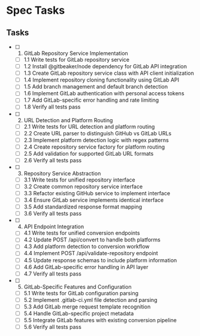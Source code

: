 # Spec Tasks

## Tasks

- [ ] 1. GitLab Repository Service Implementation
  - [ ] 1.1 Write tests for GitLab repository service
  - [ ] 1.2 Install @gitbeaker/node dependency for GitLab API integration
  - [ ] 1.3 Create GitLab repository service class with API client initialization
  - [ ] 1.4 Implement repository cloning functionality using GitLab API
  - [ ] 1.5 Add branch management and default branch detection
  - [ ] 1.6 Implement GitLab authentication with personal access tokens
  - [ ] 1.7 Add GitLab-specific error handling and rate limiting
  - [ ] 1.8 Verify all tests pass

- [ ] 2. URL Detection and Platform Routing
  - [ ] 2.1 Write tests for URL detection and platform routing
  - [ ] 2.2 Create URL parser to distinguish GitHub vs GitLab URLs
  - [ ] 2.3 Implement platform detection logic with regex patterns
  - [ ] 2.4 Create repository service factory for platform routing
  - [ ] 2.5 Add validation for supported GitLab URL formats
  - [ ] 2.6 Verify all tests pass

- [ ] 3. Repository Service Abstraction
  - [ ] 3.1 Write tests for unified repository interface
  - [ ] 3.2 Create common repository service interface
  - [ ] 3.3 Refactor existing GitHub service to implement interface
  - [ ] 3.4 Ensure GitLab service implements identical interface
  - [ ] 3.5 Add standardized response format mapping
  - [ ] 3.6 Verify all tests pass

- [ ] 4. API Endpoint Integration
  - [ ] 4.1 Write tests for unified conversion endpoints
  - [ ] 4.2 Update POST /api/convert to handle both platforms
  - [ ] 4.3 Add platform detection to conversion workflow
  - [ ] 4.4 Implement POST /api/validate-repository endpoint
  - [ ] 4.5 Update response schemas to include platform information
  - [ ] 4.6 Add GitLab-specific error handling in API layer
  - [ ] 4.7 Verify all tests pass

- [ ] 5. GitLab-Specific Features and Configuration
  - [ ] 5.1 Write tests for GitLab configuration parsing
  - [ ] 5.2 Implement .gitlab-ci.yml file detection and parsing
  - [ ] 5.3 Add GitLab merge request template recognition
  - [ ] 5.4 Handle GitLab-specific project metadata
  - [ ] 5.5 Integrate GitLab features with existing conversion pipeline
  - [ ] 5.6 Verify all tests pass